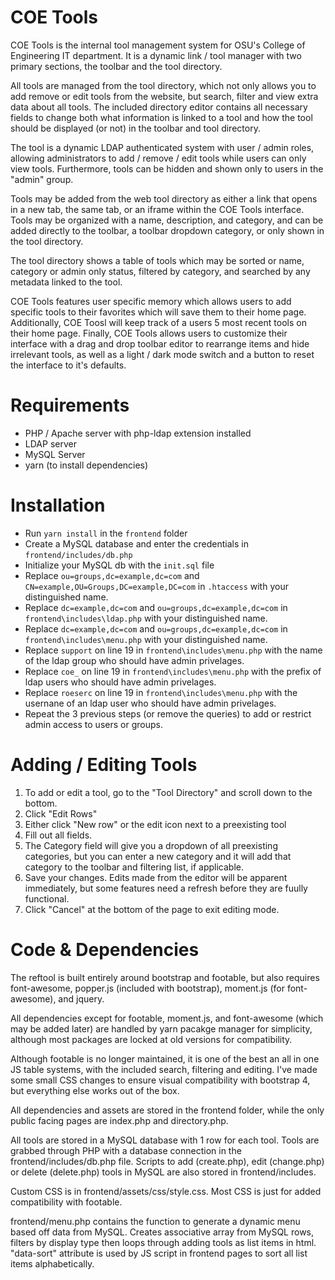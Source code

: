 # COE Tools

COE Tools is the internal tool management system for OSU's College of Engineering IT department. It is a dynamic link / tool manager with two primary sections, the toolbar and the tool directory.

All tools are managed from the tool directory, which not only allows you to add remove or edit tools from the website, but search, filter and view extra data about all tools.
The included directory editor contains all necessary fields to change both what information is linked to a tool and how the tool should be displayed (or not) in the toolbar and tool directory.

The tool is a dynamic LDAP authenticated system with user / admin roles, allowing administrators to add / remove / edit tools while users can only view tools.
Furthermore, tools can be hidden and shown only to users in the "admin" group.

Tools may be added from the web tool directory as either a link that opens in a new tab, the same tab, or an iframe within the COE Tools interface.
Tools may be organized with a name, description, and category, and can be added directly to the toolbar, a toolbar dropdown category, or only shown in the tool directory.

The tool directory shows a table of tools which may be sorted or name, category or admin only status, filtered by category, and searched by any metadata linked to the tool.

COE Tools features user specific memory which allows users to add specific tools to their favorites which will save them to their home page.
Additionally, COE Toosl will keep track of a users 5 most recent tools on their home page.
Finally, COE Tools allows users to customize their interface with a drag and drop toolbar editor to rearrange items and hide irrelevant tools, as well as a light / dark mode switch and a button to reset the interface to it's defaults.

# Requirements

* PHP / Apache server with php-ldap extension installed
* LDAP server
* MySQL Server
* yarn (to install dependencies)

# Installation

* Run `yarn install` in the `frontend` folder
* Create a MySQL database and enter the credentials in `frontend/includes/db.php`
* Initialize your MySQL db with the `init.sql` file
* Replace `ou=groups,dc=example,dc=com` and `CN=example,OU=Groups,DC=example,DC=com` in `.htaccess` with your distinguished name.
* Replace `dc=example,dc=com` and `ou=groups,dc=example,dc=com` in `frontend\includes\ldap.php` with your distinguished name.
* Replace `dc=example,dc=com` and `ou=groups,dc=example,dc=com` in `frontend\includes\menu.php` with your distinguished name.
* Replace `support` on line 19 in `frontend\includes\menu.php` with the name of the ldap group who should have admin privelages.
* Replace `coe_` on line 19 in `frontend\includes\menu.php` with the prefix of ldap users who should have admin privelages.
* Replace `roeserc` on line 19 in `frontend\includes\menu.php` with the usernane of an ldap user who should have admin privelages.
* Repeat the 3 previous steps (or remove the queries) to add or restrict admin access to users or groups.

# Adding / Editing Tools

1. To add or edit a tool, go to the "Tool Directory" and scroll down to the bottom.
2. Click "Edit Rows"
3. Either click "New row" or the edit icon next to a preexisting tool
4. Fill out all fields.
5. The Category field will give you a dropdown of all preexisting categories, but you can enter a new category and it will add that category to the toolbar and filtering list, if applicable.
6. Save your changes. Edits made from the editor will be apparent immediately, but some features need a refresh before they are fuully functional.
7. Click "Cancel" at the bottom of the page to exit editing mode.

# Code & Dependencies

The reftool is built entirely around bootstrap and footable, but also requires font-awesome, popper.js (included with bootstrap), moment.js (for font-awesome), and jquery.

All dependencies except for footable, moment.js, and font-awesome (which may be added later) are handled by yarn pacakge manager for simplicity, although most packages are locked at old versions for compatibility.

Although footable is no longer maintained, it is one of the best an all in one JS table systems, with the included search, filtering and editing. I've made some small CSS changes to ensure visual compatibility with bootstrap 4, but everything else works out of the box.

All dependencies and assets are stored in the frontend folder, while the only public facing pages are index.php and directory.php.

All tools are stored in a MySQL database with 1 row for each tool. Tools are grabbed through PHP with a database connection in the frontend/includes/db.php file. Scripts to add (create.php), edit (change.php) or delete (delete.php) tools in MySQL are also stored in frontend/includes.

Custom CSS is in frontend/assets/css/style.css. Most CSS is just for added compatibility with footable.

frontend/menu.php contains the function to generate a dynamic menu based off data from MySQL. Creates associative array from MySQL rows, filters by display type then loops through adding tools as list items in html. "data-sort" attribute is used by JS script in frontend pages to sort all list items alphabetically.
